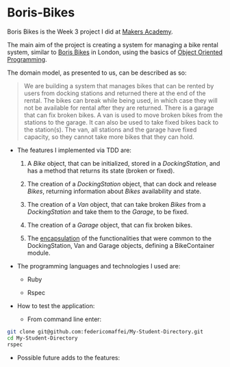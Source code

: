 Boris-Bikes
====================

Boris Bikes is the Week 3 project I did at [Makers Academy](http://www.makersacademy.com).

The main aim of the project is creating a system for managing a bike rental system, similar to [Boris Bikes](https://en.wikipedia.org/wiki/Barclays_Cycle_Hire) in London, using the basics of [Object Oriented Programming](https://en.wikipedia.org/wiki/Object-oriented_programming).

The domain model, as presented to us, can be described as so:

> We are building a system that manages bikes that can be rented by users from docking stations and returned there at the end of the rental. 
> The bikes can break while being used, in which case they will not be available for rental after they are returned. 
> There is a garage that can fix broken bikes. 
> A van is used to move broken bikes from the stations to the garage. It can also be used to take fixed bikes back to the station(s). 
> The van, all stations and the garage have fixed capacity, so they cannot take more bikes that they can hold.

* The features I implemented via TDD are:

  1. A *Bike* object, that can be initialized, stored in a *DockingStation*, and has a method that returns its state (broken or fixed).

  2. The creation of a *DockingStation* object, that can dock and release *Bikes*, returning information about *Bikes* availability and state.

  3. The creation of a *Van* object, that can take broken *Bikes* from a *DockingStation* and take them to the *Garage*, to be fixed.

  4. The creation of a *Garage* object, that can fix broken bikes.

  5. The [encapsulation](http://en.wikipedia.org/wiki/Encapsulation_\(object-oriented_programming\)) of the functionalities that were common to the DockingStation, Van and Garage objects, defining a BikeContainer module.

* The programming languages and technologies I used are:

  * Ruby

  * Rspec

* How to test the application:

  * From command line enter:
```bash
git clone git@github.com:federicomaffei/My-Student-Directory.git
cd My-Student-Directory
rspec
```
* Possible future adds to the features: